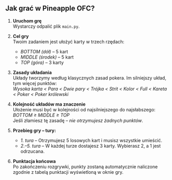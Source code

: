 ## Jak grać w **Pineapple OFC**?

1. **Uruchom grę**  
   Wystarczy odpalić plik `main.py`.

2. **Cel gry**  
   Twoim zadaniem jest ułożyć karty w trzech rzędach:  
   - *BOTTOM (dół)* – 5 kart  
   - *MIDDLE (środek)* – 5 kart  
   - *TOP (góra)* – 3 karty

3. **Zasady układania**  
   Układy tworzymy według klasycznych zasad pokera. Im silniejszy układ, tym więcej punktów:  
    *Wysoka karta < Para < Dwie pary < Trójka < Strit < Kolor < Full < Kareta < Poker < Poker królewski*

4. **Kolejność układów ma znaczenie**  
   Ułożenie musi być w kolejności od najsilniejszego do najsłabszego:  
   *BOTTOM ≥ MIDDLE ≥ TOP*  
   Jeśli złamiesz tę zasadę – *nie otrzymujesz żadnych punktów*.

5. **Przebieg gry – tury:**
   - *1. tura* – Otrzymujesz 5 losowych kart i musisz wszystkie umieścić.
   - *2.–5. tura* – W każdej turze dostajesz 3 karty. Wybierasz 2, a 1 jest odrzucana.

6. **Punktacja końcowa**  
   Po zakończeniu rozgrywki, punkty zostaną automatycznie naliczone zgodnie z tabelą punktacji wyświetloną w oknie gry.


